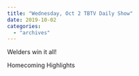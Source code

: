 ```yaml
---
title: "Wednesday, Oct 2 TBTV Daily Show"
date: 2019-10-02
categories: 
  - "archives"
---
```


Welders win it all!

Homecoming Highlights
